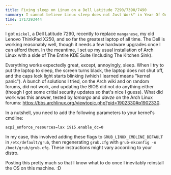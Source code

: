 ```yaml
---
title: Fixing sleep on Linux on a Dell Latitude 7290/7390/7490
summary: I cannot believe Linux sleep does not Just Work™ in Year Of Our Linux Desktop 2024
time: 1717293444
---
```


I got `nickel`, a Dell Latitude 7290, recently to replace `manganese`, my old Lenovo ThinkPad X250, and so far the greatest laptop of all time. The Dell is working reasonably well, though it needs a few hardware upgrades once I can afford them. In the meantime, I set up my usual installation of Arch Linux with a side of The Entire KDE Suite (Including The Kitchen Sink).

Everything works expectedly great, except, annoyingly, sleep. When I try to put the laptop to sleep, the screen turns black, the laptop does not shut off, and the caps lock light starts blinking (which I learned means "kernel panic"). A bunch of solutions I tried, on the Arch wiki and on random forums, did not work, and updating the BIOS did not do anything either (though I got some critial security updates so that's nice I guess). What did work was this answer, tested by *lamargo* and *davze* on the Arch Linux forums: https://bbs.archlinux.org/viewtopic.php?pid=1902330#p1902330.

In a nutshell, you need to add the following parameters to your kernel's cmdline:

```
acpi_enforce_resources=lax i915.enable_dc=0
```

In my case, this involved adding these flags to `GRUB_LINUX_CMDLINE_DEFAULT` in `/etc/default/grub`, then regenerating `grub.cfg` with `grub-mkconfig -o /boot/grub/grub.cfg`. These instructions might vary according to your distro.

Posting this pretty much so that I know what to do once I inevitably reinstall the OS on this machine. :D
